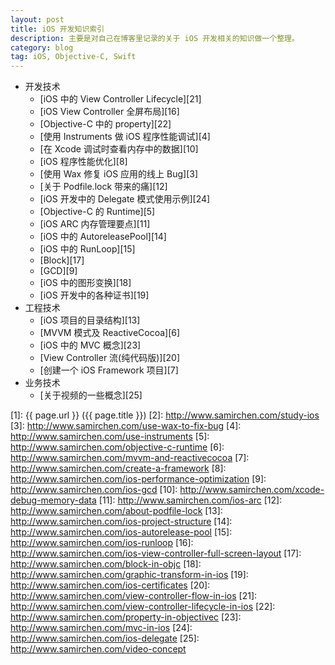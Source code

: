 ```yaml
---
layout: post
title: iOS 开发知识索引
description: 主要是对自己在博客里记录的关于 iOS 开发相关的知识做一个整理。
category: blog
tag: iOS, Objective-C, Swift
---
```



- 开发技术
	- [iOS 中的 View Controller Lifecycle][21]
	- [iOS View Controller 全屏布局][16]
	- [Objective-C 中的 property][22]
	- [使用 Instruments 做 iOS 程序性能调试][4]
	- [在 Xcode 调试时查看内存中的数据][10]
	- [iOS 程序性能优化][8]
	- [使用 Wax 修复 iOS 应用的线上 Bug][3]
	- [关于 Podfile.lock 带来的痛][12]
	- [iOS 开发中的 Delegate 模式使用示例][24]
	- [Objective-C 的 Runtime][5]
	- [iOS ARC 内存管理要点][11]
	- [iOS 中的 AutoreleasePool][14]
	- [iOS 中的 RunLoop][15]
	- [Block][17]
	- [GCD][9]
	- [iOS 中的图形变换][18]
	- [iOS 开发中的各种证书][19]
- 工程技术
	- [iOS 项目的目录结构][13]
	- [MVVM 模式及 ReactiveCocoa][6]
	- [iOS 中的 MVC 概念][23]
	- [View Controller 流(纯代码版)][20]
	- [创建一个 iOS Framework 项目][7]
- 业务技术
	- [关于视频的一些概念][25]





[SamirChen]: http://www.samirchen.com "SamirChen"
[1]: {{ page.url }} ({{ page.title }})
[2]: http://www.samirchen.com/study-ios
[3]: http://www.samirchen.com/use-wax-to-fix-bug
[4]: http://www.samirchen.com/use-instruments
[5]: http://www.samirchen.com/objective-c-runtime
[6]: http://www.samirchen.com/mvvm-and-reactivecocoa
[7]: http://www.samirchen.com/create-a-framework
[8]: http://www.samirchen.com/ios-performance-optimization
[9]: http://www.samirchen.com/ios-gcd
[10]: http://www.samirchen.com/xcode-debug-memory-data
[11]: http://www.samirchen.com/ios-arc
[12]: http://www.samirchen.com/about-podfile-lock
[13]: http://www.samirchen.com/ios-project-structure
[14]: http://www.samirchen.com/ios-autorelease-pool
[15]: http://www.samirchen.com/ios-runloop
[16]: http://www.samirchen.com/ios-view-controller-full-screen-layout
[17]: http://www.samirchen.com/block-in-objc
[18]: http://www.samirchen.com/graphic-transform-in-ios
[19]: http://www.samirchen.com/ios-certificates
[20]: http://www.samirchen.com/view-controller-flow-in-ios
[21]: http://www.samirchen.com/view-controller-lifecycle-in-ios
[22]: http://www.samirchen.com/property-in-objectivec
[23]: http://www.samirchen.com/mvc-in-ios
[24]: http://www.samirchen.com/ios-delegate
[25]: http://www.samirchen.com/video-concept


